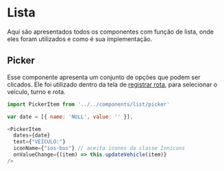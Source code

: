 # Lista

Aqui são apresentados todos os componentes com função de lista, onde eles foram utilizados e como é sua implementação.

## Picker

Esse componente apresenta um conjunto de opções que podem ser clicados. Ele foi utilizado dentro da tela de [registrar rota](/Estrutura/screens.md), para selecionar o veículo, turno e rota.

```js
import PickerItem from '../../components/list/picker'

var date = [{ name: 'NULL', value: '' }],

<PickerItem
  dates={date}
  text={"VEÍCULO:"}
  iconName={"ios-bus"} // aceita ícones da classe Ionicons
  onValueChange={(item) => this.updateVehicle(item)}
/>
```